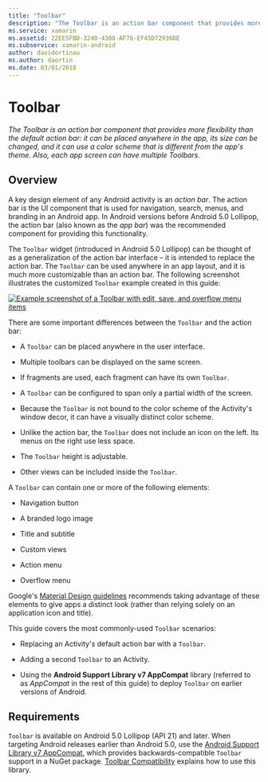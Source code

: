 ```yaml
---
title: "Toolbar"
description: "The Toolbar is an action bar component that provides more flexibility than the default action bar: it can be placed anywhere in the app, its size can be changed, and it can use a color scheme that is different from the app's theme. Also, each app screen can have multiple Toolbars."
ms.service: xamarin
ms.assetid: 22EE5FBD-3240-4308-AF76-EF45D72936DE
ms.subservice: xamarin-android
author: davidortinau
ms.author: daortin
ms.date: 03/01/2018
---
```


# Toolbar

_The Toolbar is an action bar component that provides more flexibility than the default action bar: it can be placed anywhere in the app, its size can be changed, and it can use a color scheme that is different from the app's theme. Also, each app screen can have multiple Toolbars._

## Overview

A key design element of any Android activity is an *action bar*. The
action bar is the UI component that is used for navigation, search,
menus, and branding in an Android app. In Android versions before
Android 5.0 Lollipop, the action bar (also known as the *app bar*) was
the recommended component for providing this functionality.

The `Toolbar` widget (introduced in Android 5.0 Lollipop) can be
thought of as a generalization of the action bar interface &ndash; it
is intended to replace the action bar. The `Toolbar` can be used
anywhere in an app layout, and it is much more customizable than an
action bar. The following screenshot illustrates the customized
`Toolbar` example created in this guide:

[![Example screenshot of a Toolbar with edit, save, and overflow menu items](images/01-toolbar-sml.png)](images/01-toolbar.png#lightbox)

There are some important differences between the `Toolbar` and the
action bar:

- A `Toolbar` can be placed anywhere in the user interface.

- Multiple toolbars can be displayed on the same screen.

- If fragments are used, each fragment can have its own `Toolbar`.

- A `Toolbar` can be configured to span only a partial width of the
    screen.

- Because the `Toolbar` is not bound to the color scheme of the
    Activity's window decor, it can have a visually distinct color
    scheme.

- Unlike the action bar, the `Toolbar` does not include an icon on
    the left. Its menus on the right use less space.

- The `Toolbar` height is adjustable.

- Other views can be included inside the `Toolbar`.

A `Toolbar` can contain one or more of the following elements:

- Navigation button

- A branded logo image

- Title and subtitle

- Custom views

- Action menu

- Overflow menu

Google's [Material Design guidelines](https://material.google.com/) recommends
taking advantage of these elements to give apps a distinct look (rather
than relying solely on an application icon and title).

This guide covers the most commonly-used `Toolbar` scenarios:

- Replacing an Activity's default action bar with a `Toolbar`.

- Adding a second `Toolbar` to an Activity.

- Using the **Android Support Library v7 AppCompat** library
    (referred to as *AppCompat* in the rest of this guide) to deploy
    `Toolbar` on earlier versions of Android.

## Requirements

`Toolbar` is available on Android 5.0 Lollipop (API 21) and later.
When targeting Android releases earlier than Android 5.0, use the
[Android Support Library v7 AppCompat](https://www.nuget.org/packages/Xamarin.Android.Support.v7.AppCompat/),
which provides backwards-compatible `Toolbar` support in a NuGet
package.
[Toolbar Compatibility](~/android/user-interface/controls/tool-bar/toolbar-compatibility.md)
explains how to use this library.
